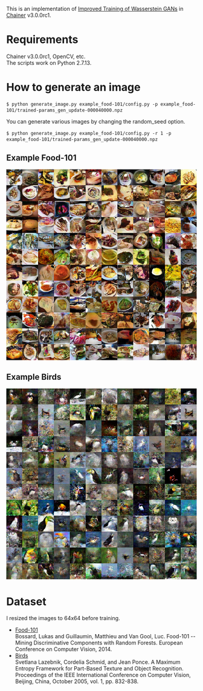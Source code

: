This is an implementation of [Improved Training of Wasserstein GANs](https://arxiv.org/abs/1704.00028) in [Chainer](https://github.com/chainer/chainer) v3.0.0rc1.

# Requirements
Chainer v3.0.0rc1, OpenCV, etc.  
The scripts work on Python 2.7.13.

# How to generate an image
```
$ python generate_image.py example_food-101/config.py -p example_food-101/trained-params_gen_update-000040000.npz
```
You can generate various images by changing the random_seed option.
```
$ python generate_image.py example_food-101/config.py -r 1 -p example_food-101/trained-params_gen_update-000040000.npz
```

## Example Food-101
![example_image_food-101](https://raw.githubusercontent.com/mr4msm/wgan_gp_chainer/master/example_food-101/example_update-000040000.png)

## Example Birds
![example_image_birds](https://raw.githubusercontent.com/mr4msm/wgan_gp_chainer/master/example_birds/example_update-000040000.png)

# Dataset
I resized the images to 64x64 before training.
* [Food-101](https://www.vision.ee.ethz.ch/datasets_extra/food-101/)  
Bossard, Lukas and Guillaumin, Matthieu and Van Gool, Luc. Food-101 -- Mining Discriminative Components with Random Forests. European Conference on Computer Vision, 2014.
* [Birds](http://www-cvr.ai.uiuc.edu/ponce_grp/data/)  
Svetlana Lazebnik, Cordelia Schmid, and Jean Ponce. A Maximum Entropy Framework for Part-Based Texture and Object Recognition. Proceedings of the IEEE International Conference on Computer Vision, Beijing, China, October 2005, vol. 1, pp. 832-838.
